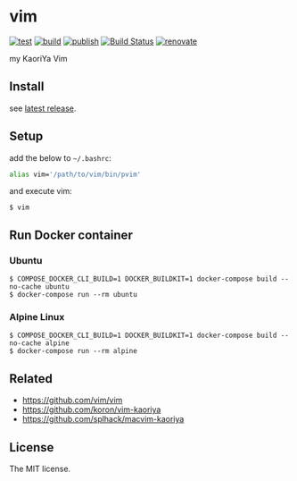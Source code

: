 # vim

[![test](https://github.com/sasaplus1/vim/workflows/test/badge.svg)](https://github.com/sasaplus1/vim/actions?query=workflow%3Atest)
[![build](https://github.com/sasaplus1/vim/workflows/build/badge.svg)](https://github.com/sasaplus1/vim/actions?query=workflow%3Abuild)
[![publish](https://github.com/sasaplus1/vim/workflows/publish/badge.svg)](https://github.com/sasaplus1/vim/actions?query=workflow%3Apublish)
[![Build Status](https://travis-ci.com/sasaplus1/vim.svg?branch=master)](https://travis-ci.com/sasaplus1/vim)
[![renovate](https://badges.renovateapi.com/github/sasaplus1/vim)](https://renovatebot.com)

my KaoriYa Vim

## Install

see [latest release](https://github.com/sasaplus1/vim/releases/latest).

## Setup

add the below to `~/.bashrc`:

```sh
alias vim='/path/to/vim/bin/pvim'
```

and execute vim:

```console
$ vim
```

## Run Docker container

### Ubuntu

```console
$ COMPOSE_DOCKER_CLI_BUILD=1 DOCKER_BUILDKIT=1 docker-compose build --no-cache ubuntu
$ docker-compose run --rm ubuntu
```

### Alpine Linux

```console
$ COMPOSE_DOCKER_CLI_BUILD=1 DOCKER_BUILDKIT=1 docker-compose build --no-cache alpine
$ docker-compose run --rm alpine
```

## Related

- https://github.com/vim/vim
- https://github.com/koron/vim-kaoriya
- https://github.com/splhack/macvim-kaoriya

## License

The MIT license.
